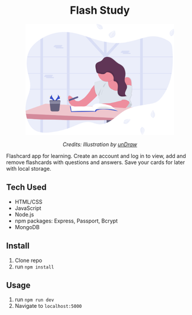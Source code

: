 <h1 align="center">Flash Study</h1>

<div align="center">
  <a href="https://dribbble.com/shots/4263961-Front-End-Interview-Scroll">
    <img src="/public/undraw_studying.svg" alt="Front End Interview Handbook" width="400"/>
    </a>
  <br>
  <p>
    <em>Credits: Illustration by <a href="https://undraw.co/">unDraw</a>
    </em>
  </p>
</div>

Flashcard app for learning. Create an account and log in to view, add and remove flashcards with questions and answers. Save your cards for later with local storage.

## Tech Used
- HTML/CSS
- JavaScript
- Node.js
- npm packages: Express, Passport, Bcrypt
- MongoDB

## Install

1. Clone repo
2. run `npm install`

## Usage

1. run `npm run dev`
2. Navigate to `localhost:5000`

